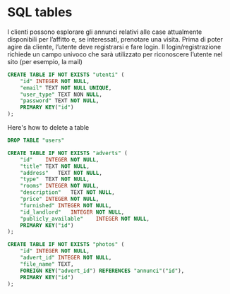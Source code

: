 # SQL tables
I clienti possono esplorare gli annunci relativi alle case attualmente disponibili per l’affitto e, se
interessati, prenotare una visita. Prima di poter agire da cliente, l’utente deve registrarsi e fare
login. Il login/registrazione richiede un campo univoco che sarà utilizzato per riconoscere l’utente
nel sito (per esempio, la mail)

```sql
CREATE TABLE IF NOT EXISTS "utenti" (
    "id" INTEGER NOT NULL,
    "email" TEXT NOT NULL UNIQUE,
    "user_type" TEXT NON NULL,
    "password" TEXT NOT NULL,
    PRIMARY KEY("id")
);
```

Here's how to delete a table
```sql
DROP TABLE "users"
```

```sql
CREATE TABLE IF NOT EXISTS "adverts" (
	"id"	INTEGER NOT NULL,
	"title"	TEXT NOT NULL,
	"address"	TEXT NOT NULL,
	"type"	TEXT NOT NULL,
	"rooms"	INTEGER NOT NULL,
	"description"	TEXT NOT NULL,
	"price"	INTEGER NOT NULL,
	"furnished"	INTEGER NOT NULL,
	"id_landlord"	INTEGER NOT NULL,
	"publicly_available"	INTEGER NOT NULL,
	PRIMARY KEY("id")
);
```

```sql
CREATE TABLE IF NOT EXISTS "photos" (
	"id" INTEGER NOT NULL,
	"advert_id"	INTEGER NOT NULL,
	"file_name"	TEXT,
	FOREIGN KEY("advert_id") REFERENCES "annunci"("id"),
	PRIMARY KEY("id")
);
```